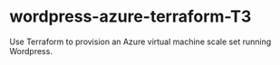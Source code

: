 # wordpress-azure-terraform-T3
Use Terraform to provision an Azure virtual machine scale set running Wordpress.
